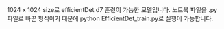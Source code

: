 1024 x 1024 size로 efficientDet d7 훈련이 가능한 모델입니다.
노트북 파일을 .py 파일로 바꾼 형식이기 때문에 python EfficientDet_train.py로 실행이 가능합니다.
